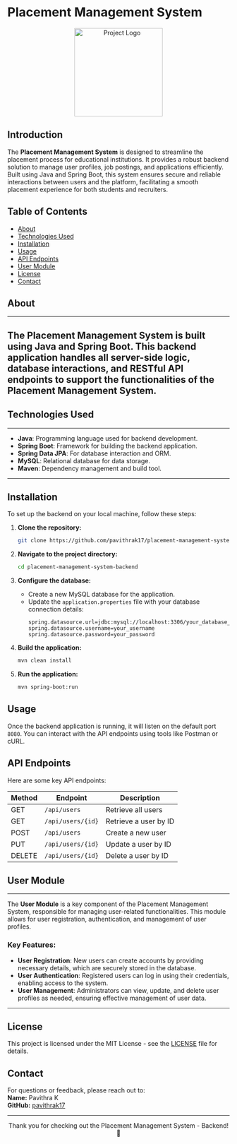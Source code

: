 
# Placement Management System

<p align="center">
    <img src="https://tse4.mm.bing.net/th?id=OIP.FdBNRKqM8j3sFgS6srVoAAHaIT&pid=Api&P=0&h=180" alt="Project Logo" width="200"/>
</p>

## Introduction
The **Placement Management System** is designed to streamline the placement process for educational institutions. It provides a robust backend solution to manage user profiles, job postings, and applications efficiently. Built using Java and Spring Boot, this system ensures secure and reliable interactions between users and the platform, facilitating a smooth placement experience for both students and recruiters.

## Table of Contents
- [About](#about)
- [Technologies Used](#technologies-used)
- [Installation](#installation)
- [Usage](#usage)
- [API Endpoints](#api-endpoints)
- [User Module](#user-module)
- [License](#license)
- [Contact](#contact)

## About
---
The Placement Management System is built using Java and Spring Boot. This backend application handles all server-side logic, database interactions, and RESTful API endpoints to support the functionalities of the Placement Management System.
---

## Technologies Used
---
- **Java**: Programming language used for backend development.  
- **Spring Boot**: Framework for building the backend application.  
- **Spring Data JPA**: For database interaction and ORM.  
- **MySQL**: Relational database for data storage.  
- **Maven**: Dependency management and build tool.  
---

## Installation

To set up the backend on your local machine, follow these steps:

1. **Clone the repository:**
   ```bash
   git clone https://github.com/pavithrak17/placement-management-system-backend.git
   ```
   
2. **Navigate to the project directory:**
   ```bash
   cd placement-management-system-backend
   ```

3. **Configure the database:**
   - Create a new MySQL database for the application.
   - Update the `application.properties` file with your database connection details:
     ```properties
     spring.datasource.url=jdbc:mysql://localhost:3306/your_database_name
     spring.datasource.username=your_username
     spring.datasource.password=your_password
     ```

4. **Build the application:**
   ```bash
   mvn clean install
   ```

5. **Run the application:**
   ```bash
   mvn spring-boot:run
   ```

## Usage

Once the backend application is running, it will listen on the default port `8080`. You can interact with the API endpoints using tools like Postman or cURL.

## API Endpoints

Here are some key API endpoints:

| Method | Endpoint                     | Description                     |
|--------|------------------------------|---------------------------------|
| GET    | `/api/users`                 | Retrieve all users              |
| GET    | `/api/users/{id}`            | Retrieve a user by ID           |
| POST   | `/api/users`                 | Create a new user               |
| PUT    | `/api/users/{id}`            | Update a user by ID             |
| DELETE | `/api/users/{id}`            | Delete a user by ID             |

## User Module
---
The **User Module** is a key component of the Placement Management System, responsible for managing user-related functionalities. This module allows for user registration, authentication, and management of user profiles. 

### Key Features:
- **User Registration**: New users can create accounts by providing necessary details, which are securely stored in the database.
- **User Authentication**: Registered users can log in using their credentials, enabling access to the system.
- **User Management**: Administrators can view, update, and delete user profiles as needed, ensuring effective management of user data.

---

## License

This project is licensed under the MIT License - see the [LICENSE](LICENSE) file for details.

## Contact

For questions or feedback, please reach out to:<br>
**Name:** Pavithra K<br>
**GitHub:** [pavithrak17](https://github.com/pavithrak17)

---

<p align="center">
    Thank you for checking out the Placement Management System - Backend! 🎉
</p>
